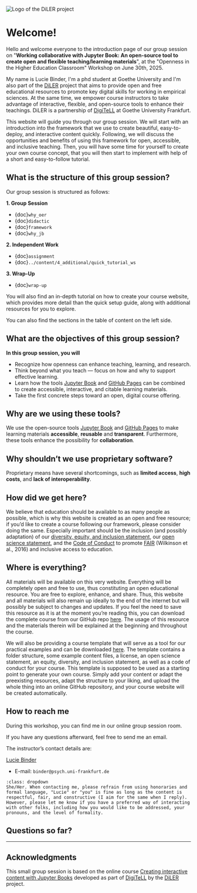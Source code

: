 ![Logo of the DiLER project](../static/logo.png)
# **Welcome!**

Hello and welcome everyone to the introduction page of our group session on "**Working collaborative with Jupyter Book: An open-source tool to create open and flexible teaching/learning materials**", at the "Openness in the Higher Education Classroom" Workshop on June 30th, 2025.  

My name is Lucie Binder, I'm a phd student at Goethe University and I'm also part of the [DiLER](https://diler-digitell.github.io/intro.html) project that aims to provide open and free educational resources to promote key digital skills for working in empirical sciences. At the same time, we empower course instructors to take advantage of interactive, flexible, and open-source tools to enhance their teachings. DiLER is a partnership of [DigiTeLL](https://www.uni-frankfurt.de/106198465/Digital_Teaching_and_Learning_Lab___DigiTeLL) at Goethe University Frankfurt.

This website will guide you through our group session. We will start with an introduction into the framework that we use to create beautiful, easy-to-deploy, and interactive content quickly. Following, we will discuss the opportunities and benefits of using this framework for open, accessible, and inclusive teaching. Then, you will have some time for yourself to create your own course concept, that you will then start to implement with help of a short and easy-to-follow tutorial. 

## What is the structure of this group session?
Our group session is structured as follows: 

**1. Group Session**  
- {doc}`why_oer`  
- {doc}`didactic`
- {doc}`framework`
- {doc}`why_jb`

**2. Independent Work**  
- {doc}`assignment`
- {doc}`../content/4_additional/quick_tutorial_ws`
 
**3. Wrap-Up**
- {doc}`wrap-up`

You will also find an in-depth tutorial on how to create your course website, which provides more detail than the quick setup guide, along with additional resources for you to explore.

You can also find the sections in the table of content on the left side. 

## What are the objectives of this group session?

**In this group session, you will**
- Recognize how openness can enhance teaching, learning, and research.
- Think beyond what you teach — focus on how and why to support effective learning.
- Learn how the tools [Jupyter Book](https://jupyterbook.org/en/stable/intro.html) and [GitHub Pages](https://pages.github.com/) can be combined to create accessible, interactive, and citable learning materials.
- Take the first concrete steps toward an open, digital course offering.

## Why are we using these tools?
We use the open-source tools [Jupyter Book](https://jupyterbook.org/en/stable/intro.html) and [GitHub Pages](https://pages.github.com/) to make learning materials **accessible**, **reusable** and **transparent**. Furthermore, these tools enhance the possibility for **collaboration**.

## Why shouldn’t we use proprietary software?
Proprietary means have several shortcomings, such as **limited access**, **high costs**, and **lack of interoperability**.

## How did we get here?
We believe that education should be available to as many people as possible, which is why this website is created as an open and free resource; if you’d like to create a course following our framework, please consider doing the same. Especially important should be the inclusion (and possibly adaptation) of our [diversity, equity, and inclusion statement](../resources/dei), our [open science statement](../resources/open_science), and the [Code of Conduct](../resources/CoC) to promote [FAIR](https://www.nature.com/articles/sdata201618) (Wilkinson et al., 2016) and inclusive access to education.
   
## Where is everything?

All materials will be available on this very website. Everything will be completely open and free to use, thus constituting an open educational resource. You are free to explore, enhance, and share. Thus, this website and all materials will also remain up ideally to the end of the internet but will possibly be subject to changes and updates. If you feel the need to save this resource as it is at the moment you’re reading this, you can download the complete course from our GitHub repo [here](https://github.com/luciebinder/ws-openness-2025). The usage of this resource and the materials therein will be explained at the beginning and throughout the course.

We will also be providing a course template that will serve as a tool for our practical examples and can be downloaded [here](https://github.com/luciebinder/course-template-minimal). The template contains a folder structure, some example content files, a license, an open science statement, an equity, diversity, and inclusion statement, as well as a code of conduct for your course. This template is supposed to be used as a starting point to generate your own course. Simply add your content or adapt the preexisting resources, adapt the structure to your liking, and upload the whole thing into an online GitHub repository, and your course website will be created automatically.

## How to reach me

During this workshop, you can find me in our online group session room.

If you have any questions afterward, feel free to send me an email.
 
The instructor’s contact details are:

[Lucie Binder](https://github.com/luciebinder)

- E-mail: `binder@psych.uni-frankfurt.de`

```{admonition} How do we address one another?
:class: dropdown
She/Her. When contacting me, please refrain from using honoraries and formal language, "Lucie" or "you" is fine as long as the content is respectful, fair, and constructive (I aim for the same when I reply).
However, please let me know if you have a preferred way of interacting with other folks, including how you would like to be addressed, your pronouns, and the level of formality.
```

## Questions so far?

----
## Acknowledgments
This small group session is based on the online course [Creating interactive content with Jupyter Books](https://diler-digitell.github.io/tutorial_jupyter_books/general-information/index.html) developed as part of [DigiTeLL](https://www.uni-frankfurt.de/106198465/Digital_Teaching_and_Learning_Lab___DigiTeLL) by the [DiLER](https://diler-digitell.github.io/intro.html) project. 
